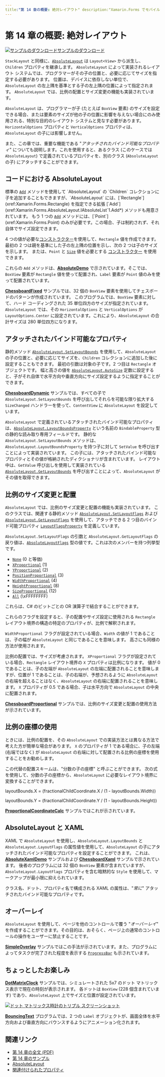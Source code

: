 ```yaml
---
title:"第 14 章の概要: 絶対レイアウト" description:"Xamarin.Forms でモバイル アプリを作成する: 第 14 章の概要: 絶対レイアウト" ms.prod: xamarin ms.technology: xamarin-forms ms.assetid:88882A48-3226-42D1-96ED-241250B64A84 author: davidbritch ms.author: dabritch ms.date:07/19/2018 no-loc: [Xamarin.Forms, Xamarin.Essentials]
---
```


# <a name="summary-of-chapter-14-absolute-layout"></a>第 14 章の概要: 絶対レイアウト

[![サンプルのダウンロード](~/media/shared/download.png)サンプルのダウンロード](https://github.com/xamarin/xamarin-forms-book-samples/tree/master/Chapter14)

`StackLayout` と同様に、[`AbsoluteLayout`](xref:Xamarin.Forms.AbsoluteLayout) は `Layout<View>` から派生し、`Children` プロパティを継承します。 `AbsoluteLayout` によって実装されるレイアウト システムでは、プログラマーがその子の位置と、必要に応じてサイズを指定する必要があります。 位置は、デバイスに依存しない単位で、`AbsoluteLayout` の左上隅を基準とする子の左上隅の位置によって指定されます。 `AbsoluteLayout` では、比例の配置とサイズ変更の機能も実装されています。

`AbsoluteLayout` は、プログラマーが子 (たとえば `BoxView` 要素) のサイズを設定できる場合、または要素のサイズが他の子の位置に影響を与えない場合にのみ使用される、特別な目的のレイアウト システムと見なす必要があります。 `HorizontalOptions` プロパティと `VerticalOptions` プロパティは、`AbsoluteLayout` の子には影響しません。

また、この章では、重要な機能である "*アタッチされたバインド可能なプロパティ*" についても説明します。これを使用すると、あるクラス (このケースでは `AbsoluteLayout`) で定義されているプロパティを、別のクラス (`AbsoluteLayout` の子) にアタッチすることができます。

## <a name="absolutelayout-in-code"></a>コードにおける AbsoluteLayout

標準の [`Add`](xref:System.Collections.Generic.ICollection`1.Add*) メソッドを使用して `AbsoluteLayout` の `Children` コレクションに子を追加することもできますが、`AbsoluteLayout` には、[`Rectangle`](xref:Xamarin.Forms.Rectangle) を指定できる拡張 [`Add`](xref:Xamarin.Forms.AbsoluteLayout.IAbsoluteList`1.Add*) メソッドも用意されています。 もう 1 つの [`Add`](xref:Xamarin.Forms.AbsoluteLayout.IAbsoluteList`1.Add*) メソッドには、[`Point`](xref:Xamarin.Forms.Point) のみが必要です。この場合、子は制約されず、それ自体でサイズ設定できます。

4 つの値が必要な[コンストラクター](xref:Xamarin.Forms.Rectangle.%23ctor(System.Double,System.Double,System.Double,System.Double))を使用して、`Rectangle` 値を作成できます。最初の 2 つは親を基準にした子の左上隅の位置を示し、次の 2 つは子のサイズを示します。 または、`Point` と [`Size`](xref:Xamarin.Forms.Size) 値を必要とする [コンストラクター](xref:Xamarin.Forms.Rectangle.%23ctor(Xamarin.Forms.Point,Xamarin.Forms.Size)) を使用できます。

これらの `Add` メソッドは、[**AbsoluteDemo**](https://github.com/xamarin/xamarin-forms-book-samples/tree/master/Chapter14/AbsoluteDemo) で示されています。そこでは、`BoxView` 要素が `Rectangle` 値を使って配置され、`Label` 要素が `Point` 値のみを使って配置されています。

[**ChessboardFixed**](https://github.com/xamarin/xamarin-forms-book-samples/tree/master/Chapter14/ChessboardFixed) サンプルでは、32 個の `BoxView` 要素を使用してチェスボードのパターンが作成されています。 このプログラムでは、`BoxView` 要素に対して、ハード コーディングされた 35 単位四方のサイズが指定されています。 `AbsoluteLayout` では、その `HorizontalOptions` と `VerticalOptions` が `LayoutOptions.Center` に設定されています。これにより、`AbsoluteLayout` の合計サイズは 280 単位四方になります。

## <a name="attached-bindable-properties"></a>アタッチされたバインド可能なプロパティ

静的メソッド [`AbsoluteLayout.SetLayoutBounds`](xref:Xamarin.Forms.AbsoluteLayout.SetLayoutBounds(Xamarin.Forms.BindableObject,Xamarin.Forms.Rectangle)) を使用して、`AbsoluteLayout` の子の位置と、必要に応じてサイズを、`Children` コレクションに追加した後に設定することもできます。 最初の引数は対象の子です。2 つ目は `Rectangle` オブジェクトです。 幅と高さの値を [`AbsoluteLayout.AutoSize`](xref:Xamarin.Forms.AbsoluteLayout.AutoSize) 定数に設定すると、子がそれ自体で水平方向や垂直方向にサイズ設定するように指定することができます。

[**ChessboardDynamic**](https://github.com/xamarin/xamarin-forms-book-samples/tree/master/Chapter14/ChessboardDynamic) サンプルでは、すべての子で `AbsoluteLayout.SetLayoutBounds` を呼び出してそれらを可能な限り拡大する `SizeChanged` ハンドラーを使って、`ContentView` に `AbsoluteLayout` を設定しています。  

`AbsoluteLayout` で定義されているアタッチされたバインド可能なプロパティは、[`AbsoluteLayout.LayoutBoundsProperty`](xref:Xamarin.Forms.AbsoluteLayout.LayoutBoundsProperty) という名前の `BindableProperty` 型の静的な読み取り専用フィールドです。 静的な `AbsoluteLayout.SetLayoutBounds` メソッドは、`AbsoluteLayout.LayoutBoundsProperty` を持つ子に対して `SetValue` を呼び出すことによって実装されています。 この子には、アタッチされたバインド可能なプロパティとその値が格納されたディクショナリが含まれています。 レイアウト中は、`GetValue` 呼び出しを使用して実装されている [`AbsoluteLayout.GetLayoutBounds`](xref:Xamarin.Forms.AbsoluteLayout.GetLayoutBounds(Xamarin.Forms.BindableObject)) を呼び出すことによって、`AbsoluteLayout` がその値を取得できます。

## <a name="proportional-sizing-and-positioning"></a>比例のサイズ変更と配置

`AbsoluteLayout` では、比例のサイズ変更と配置の機能も実装されています。 このクラスでは、関連する静的メソッド [`AbsoluteLayout.SetLayoutFlags`](xref:Xamarin.Forms.AbsoluteLayout.SetLayoutFlags(Xamarin.Forms.BindableObject,Xamarin.Forms.AbsoluteLayoutFlags)) および [`AbsoluteLayout.GetLayoutFlags`](xref:Xamarin.Forms.AbsoluteLayout.GetLayoutFlags(Xamarin.Forms.BindableObject)) を使用して、アタッチできる 2 つ目のバインド可能プロパティ [`LayoutFlagsProperty`](xref:Xamarin.Forms.AbsoluteLayout.LayoutFlagsProperty) を定義しています。

`AbsoluteLayout.SetLayoutFlags` の引数と `AbsoluteLayout.GetLayoutFlags` の戻り値は、[`AbsoluteLayoutFlags`](xref:Xamarin.Forms.AbsoluteLayoutFlags) 型の値です。これは次のメンバーを持つ列挙型です。

- [`None`](xref:Xamarin.Forms.AbsoluteLayoutFlags.None) (0 と等価)
- [`XProportional`](xref:Xamarin.Forms.AbsoluteLayoutFlags.XProportional) (1)
- [`YProportional`](xref:Xamarin.Forms.AbsoluteLayoutFlags.YProportional) (2)
- [`PositionProportional`](xref:Xamarin.Forms.AbsoluteLayoutFlags.PositionProportional) (3)
- [`WidthProportional`](xref:Xamarin.Forms.AbsoluteLayoutFlags.WidthProportional) (4)
- [`HeightProportional`](xref:Xamarin.Forms.AbsoluteLayoutFlags.HeightProportional) (8)
- [`SizeProportional`](xref:Xamarin.Forms.AbsoluteLayoutFlags.SizeProportional) (12)
- [`All`](xref:Xamarin.Forms.AbsoluteLayoutFlags.All) (\xFFFFFFFF)

これらは、C# のビットごとの OR 演算子で結合することができます。

これらのフラグを設定すると、子の配置やサイズ設定に使用される `Rectangle` レイアウト境界の構造の特定のプロパティが、比例で解釈されます。

`WidthProportional` フラグが設定されている場合、`Width` の値が 1 であることは、子の幅が `AbsoluteLayout` と同じであることを意味します。 高さにも同様の方法が使用されます。

比例の配置では、サイズが考慮されます。 `XProportional` フラグが設定されている場合、`Rectangle` レイアウト境界の `X` プロパティは比例になります。 値が 0 であることは、子の左端が `AbsoluteLayout` の左端に配置されることを意味しますが、位置が 1 であることは、子の右端が、予想されるように `AbsoluteLayout` の右端を超えることはなく、`AbsoluteLayout` の右端に配置されることを意味します。 `X` プロパティが 0.5 である場合、子は水平方向で `AbsoluteLayout` の中央に配置されます。

[**ChessboardProportional**](https://github.com/xamarin/xamarin-forms-book-samples/tree/master/Chapter14/ChessboardProportional) サンプルでは、比例のサイズ変更と配置の使用方法が示されています。

## <a name="working-with-proportional-coordinates"></a>比例の座標の使用

ときには、比例の配置を、その `AbsoluteLayout` での実装方法とは異なる方法で考えた方が簡単な場合があります。 `X` のプロパティが 1 である場合に、子の左端 (右端ではなく) が `AbsoluteLayout` の右端に対して配置される比例の座標を使用することをお勧めします。

この代替の配置スキームは、"分数の子の座標" と呼ぶことができます。 次の式を使用して、分数の子の座標から、`AbsoluteLayout` に必要なレイアウト境界に変換することができます。

layoutBounds.X = (fractionalChildCoordinate.X / (1 - layoutBounds.Width))

layoutBounds.Y = (fractionalChildCoordinate.Y / (1 - layoutBounds.Height))

[**ProportionalCoordinateCalc**](https://github.com/xamarin/xamarin-forms-book-samples/tree/master/Chapter14/PropCoordCalc) サンプルではこれが示されています。

## <a name="absolutelayout-and-xaml"></a>AbsoluteLayout と XAML

XAML で `AbsoluteLayout` を使用し、`AbsoluteLayout.LayoutBounds` と `AbsoluteLayout.LayoutFlags` の属性値を使用して、`AbsoluteLayout` の子にアタッチされたバインド可能なプロパティを設定することができます。 これは、[**AbsoluteXamlDemo**](https://github.com/xamarin/xamarin-forms-book-samples/tree/master/Chapter14/AbsoluteXamlDemo) サンプルおよび [**ChessboardXaml**](https://github.com/xamarin/xamarin-forms-book-samples/tree/master/Chapter14/ChessboardXaml) サンプルで示されています。 後者のプログラムには 32 個の `BoxView` 要素が含まれていますが、`AbsoluteLayout.LayoutFlags` プロパティを含む暗黙的な `Style` を使用して、マークアップが最小限に抑えられています。

クラス名、ドット、プロパティ名で構成される XAML の属性は、"*常に*" アタッチされたバインド可能なプロパティです。

## <a name="overlays"></a>オーバーレイ

`AbsoluteLayout` を使用して、ページを他のコントロールで覆う "*オーバーレイ*" を作成することができます。その目的は、おそらく、ページ上の通常のコントロールの操作をユーザーに禁止することです。

[**SimpleOverlay**](https://github.com/xamarin/xamarin-forms-book-samples/tree/master/Chapter14/SimpleOverlay) サンプルではこの手法が示されています。また、プログラムによってタスクが完了された程度を表示する [`ProgressBar`](xref:Xamarin.Forms.ProgressBar) も示されています。

## <a name="some-fun"></a>ちょっとしたお楽しみ

[**DotMatrixClock**](https://github.com/xamarin/xamarin-forms-book-samples/tree/master/Chapter14/DotMatrixClock) サンプルでは、シミュレートされた 5x7 のドット マトリックス表示で現在の時刻が表示されます。 各ドットは `BoxView` (228 個含まれています) であり、`AbsoluteLayout` 上でサイズと位置が設定されています。

[![ドット マトリックス時計のトリプル スクリーンショット](images/ch14fg08-small.png "ドット マトリックス時計")](images/ch14fg08-large.png#lightbox "ドット マトリックス時計")

[**BouncingText**](https://github.com/xamarin/xamarin-forms-book-samples/tree/master/Chapter14/BouncingText) プログラムでは、2 つの `Label` オブジェクトが、画面全体を水平方向および垂直方向にバウンスするようにアニメーション化されます。

## <a name="related-links"></a>関連リンク

- [第 14 章の全文 (PDF)](https://download.xamarin.com/developer/xamarin-forms-book/XamarinFormsBook-Ch14-Apr2016.pdf)
- [第 14 章のサンプル](https://github.com/xamarin/xamarin-forms-book-samples/tree/master/Chapter14)
- [AbsoluteLayout](~/xamarin-forms/user-interface/layouts/absolute-layout.md)
- [関連付けられたプロパティ](~/xamarin-forms/xaml/attached-properties.md)
